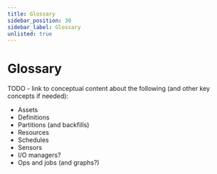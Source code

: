 ```yaml
---
title: Glossary
sidebar_position: 30
sidebar_label: Glossary
unlisted: true
---
```


# Glossary

TODO - link to conceptual content about the following (and other key concepts if needed):

* Assets
* Definitions
* Partitions (and backfills)
* Resources
* Schedules
* Sensors
* I/O managers?
* Ops and jobs (and graphs?)
